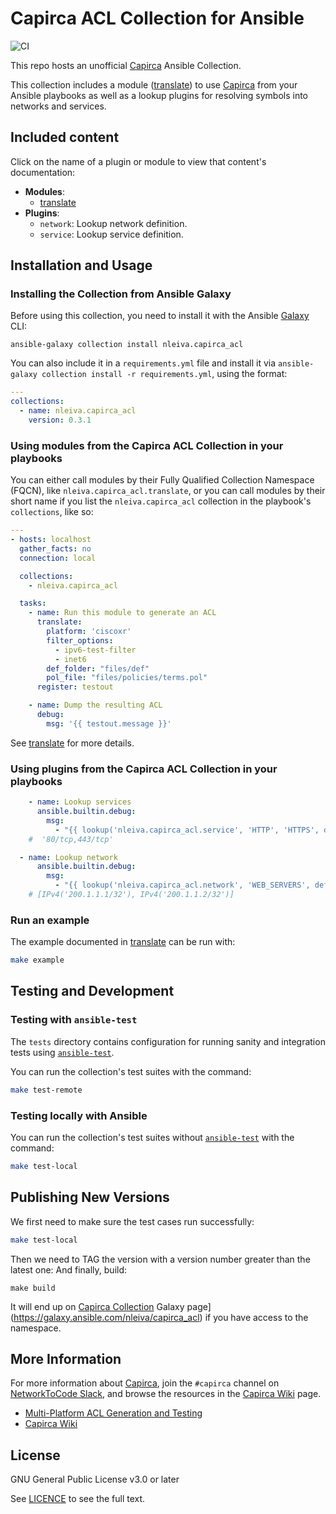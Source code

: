 # Capirca ACL Collection for Ansible

![CI](https://github.com/nleiva/capirca_acl/workflows/CI/badge.svg)

This repo hosts an unofficial [Capirca](https://github.com/google/capirca) Ansible Collection.

This collection includes a module ([translate](docs/translate.md)) to use
[Capirca](https://github.com/google/capirca) from your Ansible playbooks as well as a lookup
plugins for resolving symbols into networks and services.

## Included content

Click on the name of a plugin or module to view that content's documentation:

  - **Modules**:
    - [translate](docs/translate.md)
  - **Plugins**:
    - `network`: Lookup network definition.
    - `service`: Lookup service definition.

## Installation and Usage

### Installing the Collection from Ansible Galaxy

Before using this collection, you need to install it with the Ansible [Galaxy](https://galaxy.ansible.com/nleiva/capirca_acl) CLI:

    ansible-galaxy collection install nleiva.capirca_acl

You can also include it in a `requirements.yml` file and install it via `ansible-galaxy collection install -r requirements.yml`, using the format:

```yaml
---
collections:
  - name: nleiva.capirca_acl
    version: 0.3.1
```

### Using modules from the Capirca ACL Collection in your playbooks

You can either call modules by their Fully Qualified Collection Namespace (FQCN), like `nleiva.capirca_acl.translate`, or you can call modules by their short name if you list the `nleiva.capirca_acl` collection in the playbook's `collections`, like so:

```yaml
---
- hosts: localhost
  gather_facts: no
  connection: local

  collections:
    - nleiva.capirca_acl

  tasks:
    - name: Run this module to generate an ACL
      translate:
        platform: 'ciscoxr'
        filter_options:
          - ipv6-test-filter
          - inet6
        def_folder: "files/def"
        pol_file: "files/policies/terms.pol"
      register: testout

    - name: Dump the resulting ACL
      debug:
        msg: '{{ testout.message }}'
```

See [translate](docs/translate.md) for more details.

### Using plugins from the Capirca ACL Collection in your playbooks

```yaml
    - name: Lookup services
      ansible.builtin.debug:
        msg:
          - "{{ lookup('nleiva.capirca_acl.service', 'HTTP', 'HTTPS', def_folder='tests/integration/targets/translate/files/def') }}"
    #  '80/tcp,443/tcp'

  - name: Lookup network
      ansible.builtin.debug:
        msg:
          - "{{ lookup('nleiva.capirca_acl.network', 'WEB_SERVERS', def_folder='tests/integration/targets/translate/files/def') }}"
    # [IPv4('200.1.1.1/32'), IPv4('200.1.1.2/32')]
```

### Run an example

The example documented in [translate](docs/translate.md) can be run with:

```bash
make example
```

## Testing and Development

### Testing with `ansible-test`

The `tests` directory contains configuration for running sanity and integration tests using [`ansible-test`](https://docs.ansible.com/ansible/latest/dev_guide/testing_integration.html).

You can run the collection's test suites with the command:

```bash
make test-remote
```

### Testing locally with Ansible

You can run the collection's test suites without [`ansible-test`](https://docs.ansible.com/ansible/latest/dev_guide/testing_integration.html) with the command:

```bash
make test-local
```

## Publishing New Versions

We first need to make sure the test cases run successfully:

```bash
make test-local
```

Then we need to TAG the version with a version number greater than the latest one:
And finally, build:

```
make build
```

It will end up on [Capirca Collection](https://galaxy.ansible.com/nleiva/capirca_acl) Galaxy page](https://galaxy.ansible.com/nleiva/capirca_acl) if you have access to the namespace.

## More Information

For more information about [Capirca](https://github.com/google/capirca), join the `#capirca` channel on [NetworkToCode Slack](https://networktocode.slack.com/), and browse the resources in the [Capirca Wiki](https://github.com/google/capirca/wiki) page.

- [Multi-Platform ACL Generation and Testing](https://rvasec.com/slides/2013/Watson-Capirca.pdf)
- [Capirca Wiki](https://github.com/google/capirca/wiki)

## License

GNU General Public License v3.0 or later

See [LICENCE](LICENSE) to see the full text.

